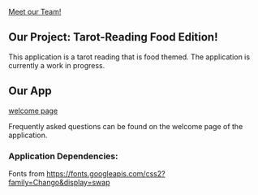 [Meet our Team!](admin/team.md)

## Our Project: Tarot-Reading Food Edition!

This application is a tarot reading that is food themed. The application is currently a work in progress.

## Our App
[welcome page](https://cse110-sp23-groupll.github.io/cse110-sp23-group11/source/welcome.html)

Frequently asked questions can be found on the welcome page of the application. 

### Application Dependencies:
Fonts from https://fonts.googleapis.com/css2?family=Chango&display=swap
